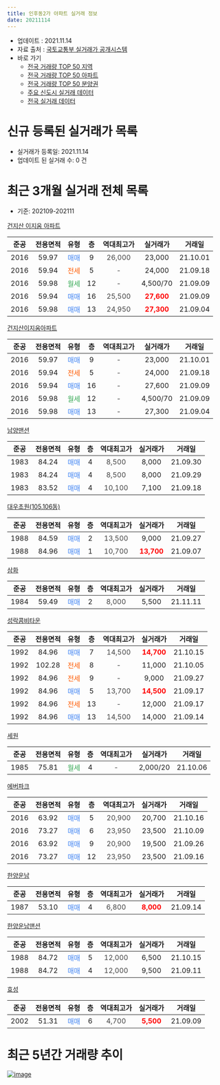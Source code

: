 ```yaml
---
title: 인후동2가 아파트 실거래 정보
date: 20211114
---
```


* 업데이트 : 2021.11.14
* 자료 출처 : [국토교통부 실거래가 공개시스템](http://rt.molit.go.kr)
* 바로 가기
    * [전국 거래량 TOP 50 지역](https://apt-info.github.io/apt-trade-info/tr)
    * [전국 거래량 TOP 50 아파트](https://apt-info.github.io/apt-trade-info/ta)
    * [전국 거래량 TOP 50 분양권](https://apt-info.github.io/apt-trade-info/tb)
    * [주요 신도시 실거래 데이터](https://apt-info.github.io/apt-trade-info/newtown)
    * [전국 실거래 데이터](https://apt-info.github.io/apt-trade-info/all)



<script async src="https://pagead2.googlesyndication.com/pagead/js/adsbygoogle.js"></script>
<!-- 기본광고 -->
<ins class="adsbygoogle"
     style="display:block"
     data-ad-client="ca-pub-1142216861245946"
     data-ad-slot="4805727019"
     data-ad-format="auto"
     data-full-width-responsive="true"></ins>
<script>
     (adsbygoogle = window.adsbygoogle || []).push({});
</script>


# 신규 등록된 실거래가 목록

* 실거래가 등록일: 2021.11.14
* 업데이트 된 실거래 수: 0 건




<script async src="https://pagead2.googlesyndication.com/pagead/js/adsbygoogle.js"></script>
<!-- 기본광고 -->
<ins class="adsbygoogle"
     style="display:block"
     data-ad-client="ca-pub-1142216861245946"
     data-ad-slot="4805727019"
     data-ad-format="auto"
     data-full-width-responsive="true"></ins>
<script>
     (adsbygoogle = window.adsbygoogle || []).push({});
</script>


# 최근 3개월 실거래 전체 목록
* 기준: 202109-202111


[건지산 이지움 아파트](https://search.naver.com/search.naver?query=%EA%B1%B4%EC%A7%80%EC%82%B0+%EC%9D%B4%EC%A7%80%EC%9B%80+%EC%95%84%ED%8C%8C%ED%8A%B8)

|준공|전용면적|유형|층|역대최고가|실거래가|거래일|
|:---:|:---:|:---:|:---:|:---:|:---:|:---:|
|2016|59.97|<span style="color:#4285F3">매매</span>|9|<span style="color:#444444">26,000</span>|23,000|21.10.01|
|2016|59.94|<span style="color:#FF5A00">전세</span>|5|<span style="color:#444444">-</span>|24,000|21.09.18|
|2016|59.98|<span style="color:#34A853">월세</span>|12|<span style="color:#444444">-</span>|4,500/70|21.09.09|
|2016|59.94|<span style="color:#4285F3">매매</span>|16|<span style="color:#444444">25,500</span>|<b><span style="color:#FF0000">27,600</span></b>|21.09.09|
|2016|59.98|<span style="color:#4285F3">매매</span>|13|<span style="color:#444444">24,950</span>|<b><span style="color:#FF0000">27,300</span></b>|21.09.04|

[건지산이지움아파트](https://search.naver.com/search.naver?query=%EA%B1%B4%EC%A7%80%EC%82%B0%EC%9D%B4%EC%A7%80%EC%9B%80%EC%95%84%ED%8C%8C%ED%8A%B8)

|준공|전용면적|유형|층|역대최고가|실거래가|거래일|
|:---:|:---:|:---:|:---:|:---:|:---:|:---:|
|2016|59.97|<span style="color:#4285F3">매매</span>|9|<span style="color:#444444">-</span>|23,000|21.10.01|
|2016|59.94|<span style="color:#FF5A00">전세</span>|5|<span style="color:#444444">-</span>|24,000|21.09.18|
|2016|59.94|<span style="color:#4285F3">매매</span>|16|<span style="color:#444444">-</span>|27,600|21.09.09|
|2016|59.98|<span style="color:#34A853">월세</span>|12|<span style="color:#444444">-</span>|4,500/70|21.09.09|
|2016|59.98|<span style="color:#4285F3">매매</span>|13|<span style="color:#444444">-</span>|27,300|21.09.04|

[남양맨션](https://search.naver.com/search.naver?query=%EB%82%A8%EC%96%91%EB%A7%A8%EC%85%98)

|준공|전용면적|유형|층|역대최고가|실거래가|거래일|
|:---:|:---:|:---:|:---:|:---:|:---:|:---:|
|1983|84.24|<span style="color:#4285F3">매매</span>|4|<span style="color:#444444">8,500</span>|8,000|21.09.30|
|1983|84.24|<span style="color:#4285F3">매매</span>|4|<span style="color:#444444">8,500</span>|8,000|21.09.29|
|1983|83.52|<span style="color:#4285F3">매매</span>|4|<span style="color:#444444">10,100</span>|7,100|21.09.18|

[대우초원(105,106동)](https://search.naver.com/search.naver?query=%EB%8C%80%EC%9A%B0%EC%B4%88%EC%9B%90%28105%2C106%EB%8F%99%29)

|준공|전용면적|유형|층|역대최고가|실거래가|거래일|
|:---:|:---:|:---:|:---:|:---:|:---:|:---:|
|1988|84.59|<span style="color:#4285F3">매매</span>|2|<span style="color:#444444">13,500</span>|9,000|21.09.27|
|1988|84.96|<span style="color:#4285F3">매매</span>|1|<span style="color:#444444">10,700</span>|<b><span style="color:#FF0000">13,700</span></b>|21.09.07|

[삼화](https://search.naver.com/search.naver?query=%EC%82%BC%ED%99%94)

|준공|전용면적|유형|층|역대최고가|실거래가|거래일|
|:---:|:---:|:---:|:---:|:---:|:---:|:---:|
|1984|59.49|<span style="color:#4285F3">매매</span>|2|<span style="color:#444444">8,000</span>|5,500|21.11.11|

[성락콤비타운](https://search.naver.com/search.naver?query=%EC%84%B1%EB%9D%BD%EC%BD%A4%EB%B9%84%ED%83%80%EC%9A%B4)

|준공|전용면적|유형|층|역대최고가|실거래가|거래일|
|:---:|:---:|:---:|:---:|:---:|:---:|:---:|
|1992|84.96|<span style="color:#4285F3">매매</span>|7|<span style="color:#444444">14,500</span>|<b><span style="color:#FF0000">14,700</span></b>|21.10.15|
|1992|102.28|<span style="color:#FF5A00">전세</span>|8|<span style="color:#444444">-</span>|11,000|21.10.05|
|1992|84.96|<span style="color:#FF5A00">전세</span>|9|<span style="color:#444444">-</span>|9,000|21.09.27|
|1992|84.96|<span style="color:#4285F3">매매</span>|5|<span style="color:#444444">13,700</span>|<b><span style="color:#FF0000">14,500</span></b>|21.09.17|
|1992|84.96|<span style="color:#FF5A00">전세</span>|13|<span style="color:#444444">-</span>|12,000|21.09.17|
|1992|84.96|<span style="color:#4285F3">매매</span>|13|<span style="color:#444444">14,500</span>|14,000|21.09.14|

[세원](https://search.naver.com/search.naver?query=%EC%84%B8%EC%9B%90)

|준공|전용면적|유형|층|역대최고가|실거래가|거래일|
|:---:|:---:|:---:|:---:|:---:|:---:|:---:|
|1985|75.81|<span style="color:#34A853">월세</span>|4|<span style="color:#444444">-</span>|2,000/20|21.10.06|

[에버파크](https://search.naver.com/search.naver?query=%EC%97%90%EB%B2%84%ED%8C%8C%ED%81%AC)

|준공|전용면적|유형|층|역대최고가|실거래가|거래일|
|:---:|:---:|:---:|:---:|:---:|:---:|:---:|
|2016|63.92|<span style="color:#4285F3">매매</span>|5|<span style="color:#444444">20,900</span>|20,700|21.10.16|
|2016|73.27|<span style="color:#4285F3">매매</span>|6|<span style="color:#444444">23,950</span>|23,500|21.10.09|
|2016|63.92|<span style="color:#4285F3">매매</span>|9|<span style="color:#444444">20,900</span>|19,500|21.09.26|
|2016|73.27|<span style="color:#4285F3">매매</span>|12|<span style="color:#444444">23,950</span>|23,500|21.09.16|

[한양운남](https://search.naver.com/search.naver?query=%ED%95%9C%EC%96%91%EC%9A%B4%EB%82%A8)

|준공|전용면적|유형|층|역대최고가|실거래가|거래일|
|:---:|:---:|:---:|:---:|:---:|:---:|:---:|
|1987|53.10|<span style="color:#4285F3">매매</span>|4|<span style="color:#444444">6,800</span>|<b><span style="color:#FF0000">8,000</span></b>|21.09.14|

[한양운남맨션](https://search.naver.com/search.naver?query=%ED%95%9C%EC%96%91%EC%9A%B4%EB%82%A8%EB%A7%A8%EC%85%98)

|준공|전용면적|유형|층|역대최고가|실거래가|거래일|
|:---:|:---:|:---:|:---:|:---:|:---:|:---:|
|1988|84.72|<span style="color:#4285F3">매매</span>|5|<span style="color:#444444">12,000</span>|6,500|21.10.15|
|1988|84.72|<span style="color:#4285F3">매매</span>|4|<span style="color:#444444">12,000</span>|9,500|21.09.11|

[효성](https://search.naver.com/search.naver?query=%ED%9A%A8%EC%84%B1)

|준공|전용면적|유형|층|역대최고가|실거래가|거래일|
|:---:|:---:|:---:|:---:|:---:|:---:|:---:|
|2002|51.31|<span style="color:#4285F3">매매</span>|6|<span style="color:#444444">4,700</span>|<b><span style="color:#FF0000">5,500</span></b>|21.09.09|



<script async src="https://pagead2.googlesyndication.com/pagead/js/adsbygoogle.js"></script>
<!-- 기본광고 -->
<ins class="adsbygoogle"
     style="display:block"
     data-ad-client="ca-pub-1142216861245946"
     data-ad-slot="4805727019"
     data-ad-format="auto"
     data-full-width-responsive="true"></ins>
<script>
     (adsbygoogle = window.adsbygoogle || []).push({});
</script>


# 최근 5년간 거래량 추이


<div style="width:100%;">
    <canvas id="deal_progress" height="200"></canvas>
</div>

<script>
new Chart(document.getElementById("deal_progress"), {
    type: 'line',
    data: {
        labels: ['16.01','16.02','16.03','16.04','16.05','16.06','16.07','16.08','16.09','16.10','16.11','16.12','17.01','17.02','17.03','17.04','17.05','17.06','17.07','17.08','17.09','17.10','17.11','17.12','18.01','18.02','18.03','18.04','18.05','18.06','18.07','18.08','18.09','18.10','18.11','18.12','19.01','19.02','19.03','19.04','19.05','19.06','19.07','19.08','19.09','19.10','19.11','19.12','20.01','20.02','20.03','20.04','20.05','20.06','20.07','20.08','20.09','20.10','20.11','20.12','21.01','21.02','21.03','21.04','21.05','21.06','21.07','21.08','21.09','21.10','21.11'],
        datasets: [{
            label: '매매/분양권',
            data: [16,13,24,15,24,34,18,47,40,25,3,6,2,3,7,3,3,8,6,4,2,6,6,3,7,7,10,9,7,7,5,5,12,6,5,6,10,8,7,4,6,5,9,3,2,13,23,15,9,6,9,12,8,14,7,16,13,16,22,26,24,15,15,16,12,22,9,14,16,6,1],
            borderColor: "rgba(66, 133, 243, 1)",
            backgroundColor: "rgba(66, 133, 243, 0.05)",
            borderWidth: 1,
            pointRadius: 0,
            fill: false,
            lineTension: 0
        },{
            label: '전/월세',
            data: [1,2,0,0,2,1,3,17,12,15,3,8,4,4,2,1,1,3,1,1,1,4,7,3,9,6,8,4,6,5,2,6,4,7,9,10,3,6,3,6,7,3,3,3,2,3,2,6,3,10,3,6,5,3,1,6,6,9,5,3,7,5,3,4,3,5,5,2,6,2,0],
            borderColor: "rgba(255, 90, 0, 1)",
            backgroundColor: "rgba(255, 90, 0, 0.05)",
            borderWidth: 1,
            pointRadius: 0,
            fill: false,
            lineTension: 0
        },{
            label: '합계',
            data: [17,15,24,15,26,35,21,64,52,40,6,14,6,7,9,4,4,11,7,5,3,10,13,6,16,13,18,13,13,12,7,11,16,13,14,16,13,14,10,10,13,8,12,6,4,16,25,21,12,16,12,18,13,17,8,22,19,25,27,29,31,20,18,20,15,27,14,16,22,8,1],
            borderColor: "rgba(0, 0, 0, 1)",
            backgroundColor: "rgba(0, 0, 0, 0.03)",
            borderWidth: 0.1,
            pointRadius: 0,
            fill: true,
            lineTension: 0
        }
        ]
    },
    options: {
        responsive: true,
        title: {
            display: false
        },
        tooltips: {
            mode: 'index',
            intersect: false
        },
        hover: {
            mode: 'nearest',
            intersect: true
        },
        scales: {
            xAxes: [{
                display: true,
                scaleLabel: {
                    display: true,
                    labelString: '년/월'
                }
            }],
            yAxes: [{
                display: true,
                ticks: {
                    suggestedMin: 0,
                },
                scaleLabel: {
                    display: true,
                    labelString: '실거래 수'
                }
            }]
        }
    }
});

</script>


[![image](https://apt-info.github.io/images/2020-01-03-apt-trade-info/1024x500.png)](https://play.google.com/store/apps/details?id=com.aptinfo.apttradeinfo)

